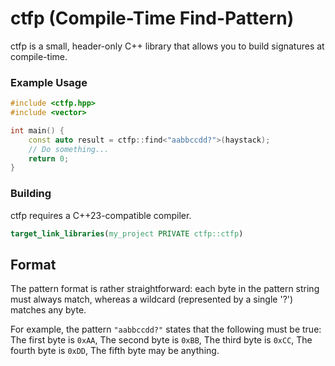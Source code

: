 # ctfp (Compile-Time Find-Pattern)

ctfp is a small, header-only C++ library that allows you to build signatures at compile-time.

### Example Usage

```cpp
#include <ctfp.hpp>
#include <vector>

int main() {
    const auto result = ctfp::find<"aabbccdd?">(haystack);
    // Do something...
    return 0;
}
```

### Building

ctfp requires a C++23-compatible compiler.

```cmake
target_link_libraries(my_project PRIVATE ctfp::ctfp)
```
## Format

The pattern format is rather straightforward: each byte in the pattern string must always match, whereas a wildcard (represented by a single '?') matches any byte.

For example, the pattern `"aabbccdd?"` states that the following must be true:
The first byte is `0xAA`,
The second byte is `0xBB`,
The third byte is `0xCC`,
The fourth byte is `0xDD`,
The fifth byte may be anything.
